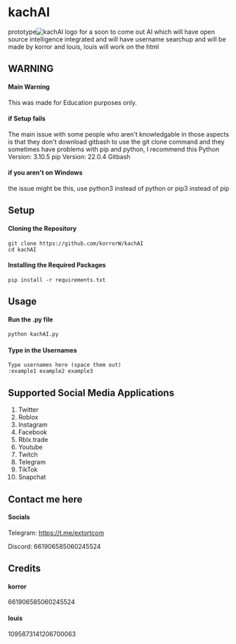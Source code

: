 # kachAI
prototype![kachAI logo](https://github.com/korrorW/kachAI/assets/103501436/f30ba022-801d-4ecb-821f-cdb1633777ee)
 for a soon to come out AI which will have open source intelligence integrated and will have username searchup and will be made by korror and louis, louis will work on the html

## WARNING
#### Main Warning
This was made for Education purposes only.
#### if Setup fails
The main issue with some people who aren't knowledgable in those aspects is that they don't download gitbash to use the git clone command and they sometimes have problems with pip and python, I recommend this
Python Version: 3.10.5
pip Version: 22.0.4
Gitbash
#### if you aren't on Windows
the issue might be this, use python3 instead of python or pip3 instead of pip

## Setup
#### Cloning the Repository
```shell
git clone https://github.com/korrorW/kachAI
cd kachAI
```
#### Installing the Required Packages
```shell
pip install -r requirements.txt
```
## Usage
#### Run the .py file
```python
python kachAI.py
```
#### Type in the Usernames
```shell
Type usernames here (space them out)
:example1 example2 example3
```
## Supported Social Media Applications
1. Twitter
2. Roblox
3. Instagram
4. Facebook
5. Rblx.trade
6. Youtube
7. Twitch
8. Telegram
9. TikTok
10. Snapchat

## Contact me here
#### Socials
Telegram: https://t.me/extortcom

Discord: 661906585060245524

## Credits
#### korror
661906585060245524
#### louis
1095873141206700063
